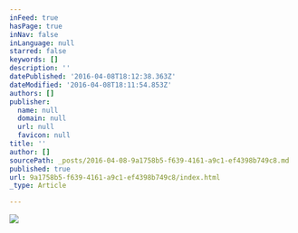 ```yaml
---
inFeed: true
hasPage: true
inNav: false
inLanguage: null
starred: false
keywords: []
description: ''
datePublished: '2016-04-08T18:12:38.363Z'
dateModified: '2016-04-08T18:11:54.853Z'
authors: []
publisher:
  name: null
  domain: null
  url: null
  favicon: null
title: ''
author: []
sourcePath: _posts/2016-04-08-9a1758b5-f639-4161-a9c1-ef4398b749c8.md
published: true
url: 9a1758b5-f639-4161-a9c1-ef4398b749c8/index.html
_type: Article

---
```

![](https://the-grid-user-content.s3-us-west-2.amazonaws.com/2f305eaf-795c-41a9-9ef9-e790fe0c9252.jpg)